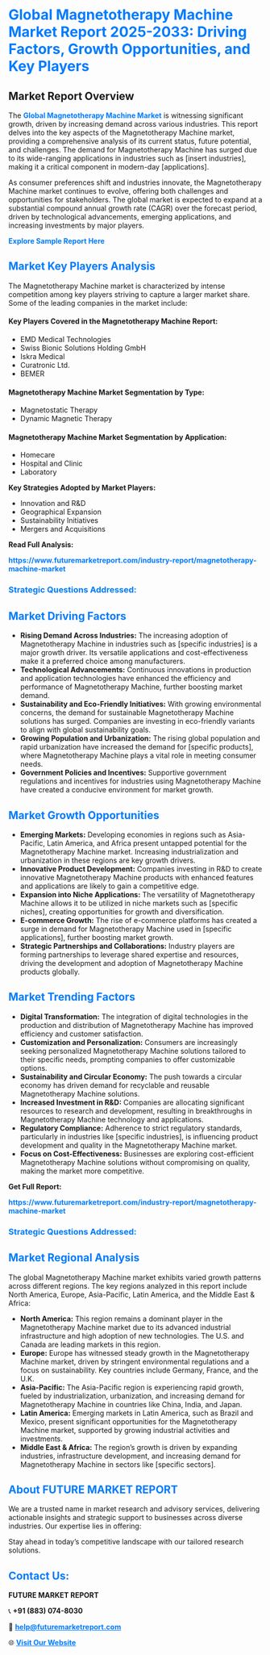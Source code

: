 <h1 style="color: #007BFF;">Global Magnetotherapy Machine Market Report 2025-2033: Driving Factors, Growth Opportunities, and Key Players</h1>

<section id="overview">
<h2>Market Report Overview</h2>
<p>The <a href="https://www.futuremarketreport.com/industry-report/magnetotherapy-machine-market" style="color: #007BFF; text-decoration: none;"><strong>Global Magnetotherapy Machine Market</strong></a> is witnessing significant growth, driven by increasing demand across various industries. This report delves into the key aspects of the Magnetotherapy Machine market, providing a comprehensive analysis of its current status, future potential, and challenges. The demand for Magnetotherapy Machine has surged due to its wide-ranging applications in industries such as [insert industries], making it a critical component in modern-day [applications].</p>
<p>As consumer preferences shift and industries innovate, the Magnetotherapy Machine market continues to evolve, offering both challenges and opportunities for stakeholders. The global market is expected to expand at a substantial compound annual growth rate (CAGR) over the forecast period, driven by technological advancements, emerging applications, and increasing investments by major players.</p>
</section>

<section id="overview">
<p><a href="https://www.futuremarketreport.com/request-sample/reportId=78057" style="color: #007BFF; text-decoration: none;"><strong>Explore Sample Report Here</strong></a></p>
</section>

<section id="key-players">
<h2 style="color: #007BFF;">Market Key Players Analysis</h2>
<p>The Magnetotherapy Machine market is characterized by intense competition among key players striving to capture a larger market share. Some of the leading companies in the market include:</p>
<h4>Key Players Covered in the Magnetotherapy Machine Report:</h4>
<ul><li>EMD Medical Technologies</li><li>Swiss Bionic Solutions Holding GmbH</li><li>Iskra Medical</li><li>Curatronic Ltd.</li><li>BEMER</li></ul>
<h4>Magnetotherapy Machine Market Segmentation by Type:</h4>
<ul><li>Magnetostatic Therapy</li><li>Dynamic Magnetic Therapy</li></ul>

<h4>Magnetotherapy Machine Market Segmentation by Application:</h4>
<ul><li>Homecare</li><li>Hospital and Clinic</li><li>Laboratory</li></ul>
<p><strong>Key Strategies Adopted by Market Players:</strong></p>
<ul>
<li>Innovation and R&D</li>
<li>Geographical Expansion</li>
<li>Sustainability Initiatives</li>
<li>Mergers and Acquisitions</li>
</ul>
</section>

<section>
<p><strong>Read Full Analysis: </strong></p><a href="https://www.futuremarketreport.com/industry-report/magnetotherapy-machine-market" style="color: #007BFF; text-decoration: none;"><strong>https://www.futuremarketreport.com/industry-report/magnetotherapy-machine-market</strong></a>
<h3 style="color: #007BFF;">Strategic Questions Addressed:</h3>
</section>

<section id="driving-factors">
<h2 style="color: #007BFF;">Market Driving Factors</h2>
<ul>
<li><strong>Rising Demand Across Industries:</strong> The increasing adoption of Magnetotherapy Machine in industries such as [specific industries] is a major growth driver. Its versatile applications and cost-effectiveness make it a preferred choice among manufacturers.</li>
<li><strong>Technological Advancements:</strong> Continuous innovations in production and application technologies have enhanced the efficiency and performance of Magnetotherapy Machine, further boosting market demand.</li>
<li><strong>Sustainability and Eco-Friendly Initiatives:</strong> With growing environmental concerns, the demand for sustainable Magnetotherapy Machine solutions has surged. Companies are investing in eco-friendly variants to align with global sustainability goals.</li>
<li><strong>Growing Population and Urbanization:</strong> The rising global population and rapid urbanization have increased the demand for [specific products], where Magnetotherapy Machine plays a vital role in meeting consumer needs.</li>
<li><strong>Government Policies and Incentives:</strong> Supportive government regulations and incentives for industries using Magnetotherapy Machine have created a conducive environment for market growth.</li>
</ul>
</section>

<section id="growth-opportunities">
<h2 style="color: #007BFF;">Market Growth Opportunities</h2>
<ul>
<li><strong>Emerging Markets:</strong> Developing economies in regions such as Asia-Pacific, Latin America, and Africa present untapped potential for the Magnetotherapy Machine market. Increasing industrialization and urbanization in these regions are key growth drivers.</li>
<li><strong>Innovative Product Development:</strong> Companies investing in R&D to create innovative Magnetotherapy Machine products with enhanced features and applications are likely to gain a competitive edge.</li>
<li><strong>Expansion into Niche Applications:</strong> The versatility of Magnetotherapy Machine allows it to be utilized in niche markets such as [specific niches], creating opportunities for growth and diversification.</li>
<li><strong>E-commerce Growth:</strong> The rise of e-commerce platforms has created a surge in demand for Magnetotherapy Machine used in [specific applications], further boosting market growth.</li>
<li><strong>Strategic Partnerships and Collaborations:</strong> Industry players are forming partnerships to leverage shared expertise and resources, driving the development and adoption of Magnetotherapy Machine products globally.</li>
</ul>
</section>

<section id="trending-factors">
<h2 style="color: #007BFF;">Market Trending Factors</h2>
<ul>
<li><strong>Digital Transformation:</strong> The integration of digital technologies in the production and distribution of Magnetotherapy Machine has improved efficiency and customer satisfaction.</li>
<li><strong>Customization and Personalization:</strong> Consumers are increasingly seeking personalized Magnetotherapy Machine solutions tailored to their specific needs, prompting companies to offer customizable options.</li>
<li><strong>Sustainability and Circular Economy:</strong> The push towards a circular economy has driven demand for recyclable and reusable Magnetotherapy Machine solutions.</li>
<li><strong>Increased Investment in R&D:</strong> Companies are allocating significant resources to research and development, resulting in breakthroughs in Magnetotherapy Machine technology and applications.</li>
<li><strong>Regulatory Compliance:</strong> Adherence to strict regulatory standards, particularly in industries like [specific industries], is influencing product development and quality in the Magnetotherapy Machine market.</li>
<li><strong>Focus on Cost-Effectiveness:</strong> Businesses are exploring cost-efficient Magnetotherapy Machine solutions without compromising on quality, making the market more competitive.</li>
</ul>
</section>

<section>
<p><strong>Get Full Report: </strong></p><a href="https://www.futuremarketreport.com/industry-report/magnetotherapy-machine-market" style="color: #007BFF; text-decoration: none;"><strong>https://www.futuremarketreport.com/industry-report/magnetotherapy-machine-market</strong></a>
<h3 style="color: #007BFF;">Strategic Questions Addressed:</h3>
</section>


<section id="regional-analysis">
<h2 style="color: #007BFF;">Market Regional Analysis</h2>
<p>The global Magnetotherapy Machine market exhibits varied growth patterns across different regions. The key regions analyzed in this report include North America, Europe, Asia-Pacific, Latin America, and the Middle East & Africa:</p>
<ul>
<li><strong>North America:</strong> This region remains a dominant player in the Magnetotherapy Machine market due to its advanced industrial infrastructure and high adoption of new technologies. The U.S. and Canada are leading markets in this region.</li>
<li><strong>Europe:</strong> Europe has witnessed steady growth in the Magnetotherapy Machine market, driven by stringent environmental regulations and a focus on sustainability. Key countries include Germany, France, and the U.K.</li>
<li><strong>Asia-Pacific:</strong> The Asia-Pacific region is experiencing rapid growth, fueled by industrialization, urbanization, and increasing demand for Magnetotherapy Machine in countries like China, India, and Japan.</li>
<li><strong>Latin America:</strong> Emerging markets in Latin America, such as Brazil and Mexico, present significant opportunities for the Magnetotherapy Machine market, supported by growing industrial activities and investments.</li>
<li><strong>Middle East & Africa:</strong> The region’s growth is driven by expanding industries, infrastructure development, and increasing demand for Magnetotherapy Machine in sectors like [specific sectors].</li>
</ul>
</section>

<footer>
<h2 style="color: #007BFF;">About FUTURE MARKET REPORT</h2>
<p>We are a trusted name in market research and advisory services, delivering actionable insights and strategic support to businesses across diverse industries. Our expertise lies in offering:</p>

<p>Stay ahead in today’s competitive landscape with our tailored research solutions.</p>

<h2 style="color: #007BFF;">Contact Us:</h2>
<p><strong>FUTURE MARKET REPORT</strong></p>
<p>📞 <strong>+91 (883) 074-8030</strong></p>
<p>📧 <strong><a href="mailto:help@futuremarketreport.com" style="color: #007BFF;">help@futuremarketreport.com</a></strong></p>
<p>🌐 <strong><a href="https://www.futuremarketreport.com/" style="color: #007BFF;">Visit Our Website</a></strong></p>
</footer>